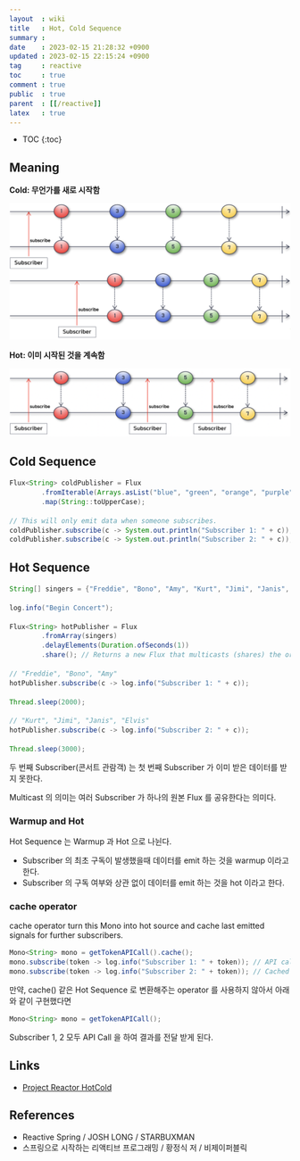```yaml
---
layout  : wiki
title   : Hot, Cold Sequence
summary : 
date    : 2023-02-15 21:28:32 +0900
updated : 2023-02-15 22:15:24 +0900
tag     : reactive
toc     : true
comment : true
public  : true
parent  : [[/reactive]]
latex   : true
---
```

* TOC
{:toc}

## Meaning

__Cold: 무언가를 새로 시작함__

![](/resource/wiki/reactive-hot-cold/cold.png)

__Hot: 이미 시작된 것을 계속함__

![](/resource/wiki/reactive-hot-cold/hot.png)

## Cold Sequence

```java
Flux<String> coldPublisher = Flux
        .fromIterable(Arrays.asList("blue", "green", "orange", "purple"))
        .map(String::toUpperCase);

// This will only emit data when someone subscribes.
coldPublisher.subscribe(c -> System.out.println("Subscriber 1: " + c)); // BLUE, GREEN, ORANGE, PURPLE
coldPublisher.subscribe(c -> System.out.println("Subscriber 2: " + c)); // BLUE, GREEN, ORANGE, PURPLE
```

## Hot Sequence

```java
String[] singers = {"Freddie", "Bono", "Amy", "Kurt", "Jimi", "Janis", "Elvis"};

log.info("Begin Concert");

Flux<String> hotPublisher = Flux
        .fromArray(singers)
        .delayElements(Duration.ofSeconds(1))
        .share(); // Returns a new Flux that multicasts (shares) the original Flux.

// "Freddie", "Bono", "Amy"
hotPublisher.subscribe(c -> log.info("Subscriber 1: " + c)); 

Thread.sleep(2000);

// "Kurt", "Jimi", "Janis", "Elvis"
hotPublisher.subscribe(c -> log.info("Subscriber 2: " + c));

Thread.sleep(3000);
```

두 번째 Subscriber(콘서트 관람객) 는 첫 번째 Subscriber 가 이미 받은 데이터를 받지 못한다.

Multicast 의 의미는 여러 Subscriber 가 하나의 원본 Flux 를 공유한다는 의미다.

### Warmup and Hot

Hot Sequence 는 Warmup 과 Hot 으로 나뉜다.

- Subscriber 의 최초 구독이 발생했을때 데이터를 emit 하는 것을 warmup 이라고 한다.
- Subscriber 의 구독 여부와 상관 없이 데이터를 emit 하는 것을 hot 이라고 한다.

### cache operator

cache operator turn this Mono into hot source and cache last emitted signals for further subscribers.

```java
Mono<String> mono = getTokenAPICall().cache();
mono.subscribe(token -> log.info("Subscriber 1: " + token)); // API call
mono.subscribe(token -> log.info("Subscriber 2: " + token)); // Cached value
```

만약, cache() 같은 Hot Sequence 로 변환해주는 operator 를 사용하지 않아서 아래와 같이 구현했다면

```java
Mono<String> mono = getTokenAPICall();
```

Subscriber 1, 2 모두 API Call 을 하여 결과를 전달 받게 된다.

## Links

- [Project Reactor HotCold](https://projectreactor.io/docs/core/release/reference/#reactor.hotCold)

## References

- Reactive Spring / JOSH LONG / STARBUXMAN
- 스프링으로 시작하는 리액티브 프로그래밍 / 황정식 저 / 비제이퍼블릭